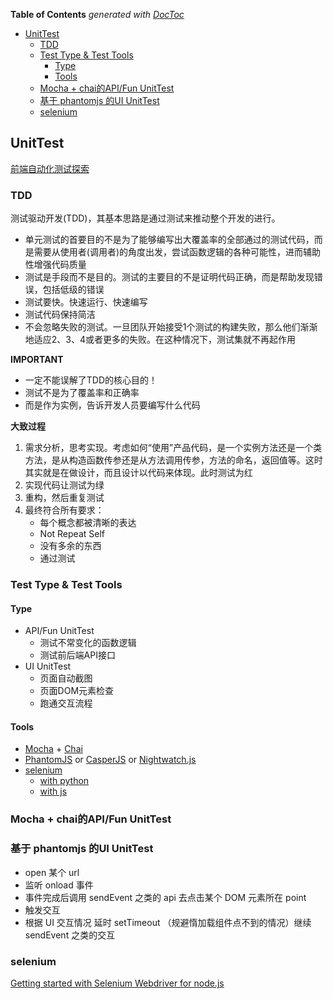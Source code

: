 <!-- START doctoc generated TOC please keep comment here to allow auto update -->
<!-- DON'T EDIT THIS SECTION, INSTEAD RE-RUN doctoc TO UPDATE -->
**Table of Contents**  *generated with [DocToc](https://github.com/thlorenz/doctoc)*

- [UnitTest](#unittest)
  - [TDD](#tdd)
  - [Test Type & Test Tools](#test-type-&-test-tools)
    - [Type](#type)
    - [Tools](#tools)
  - [Mocha + chai的API/Fun UnitTest](#mocha--chai%E7%9A%84apifun-unittest)
  - [基于 phantomjs 的UI UnitTest](#%E5%9F%BA%E4%BA%8E-phantomjs-%E7%9A%84ui-unittest)
  - [selenium](#selenium)

<!-- END doctoc generated TOC please keep comment here to allow auto update -->

## UnitTest

[前端自动化测试探索](http://fex.baidu.com/blog/2015/07/front-end-test/)

### TDD

测试驱动开发(TDD)，其基本思路是通过测试来推动整个开发的进行。

- 单元测试的首要目的不是为了能够编写出大覆盖率的全部通过的测试代码，而是需要从使用者(调用者)的角度出发，尝试函数逻辑的各种可能性，进而辅助性增强代码质量
- 测试是手段而不是目的。测试的主要目的不是证明代码正确，而是帮助发现错误，包括低级的错误
- 测试要快。快速运行、快速编写
- 测试代码保持简洁
- 不会忽略失败的测试。一旦团队开始接受1个测试的构建失败，那么他们渐渐地适应2、3、4或者更多的失败。在这种情况下，测试集就不再起作用

**IMPORTANT**

- 一定不能误解了TDD的核心目的！
- 测试不是为了覆盖率和正确率
- 而是作为实例，告诉开发人员要编写什么代码

**大致过程**

1. 需求分析，思考实现。考虑如何“使用”产品代码，是一个实例方法还是一个类方法，是从构造函数传参还是从方法调用传参，方法的命名，返回值等。这时其实就是在做设计，而且设计以代码来体现。此时测试为红
2. 实现代码让测试为绿
3. 重构，然后重复测试
4. 最终符合所有要求：
   - 每个概念都被清晰的表达
   - Not Repeat Self
   - 没有多余的东西
   - 通过测试

### Test Type & Test Tools

#### Type

- API/Fun UnitTest
  - 测试不常变化的函数逻辑
  - 测试前后端API接口
- UI UnitTest
  - 页面自动截图
  - 页面DOM元素检查
  - 跑通交互流程

#### Tools

- [Mocha](http://mochajs.org/) + [Chai](http://chaijs.com/)
- [PhantomJS](http://phantomjs.org/) or [CasperJS](http://casperjs.org/) or [Nightwatch.js](http://nightwatchjs.org/)
- [selenium](https://github.com/SeleniumHQ/selenium)
  - [with python](http://seleniumhq.github.io/selenium/docs/api/py/)
  - [with js](http://seleniumhq.github.io/selenium/docs/api/javascript/)

### Mocha + chai的API/Fun UnitTest


### 基于 phantomjs 的UI UnitTest

- open 某个 url
- 监听 onload 事件
- 事件完成后调用 sendEvent 之类的 api 去点击某个 DOM 元素所在 point
- 触发交互
- 根据 UI 交互情况 延时 setTimeout （规避惰加载组件点不到的情况）继续 sendEvent 之类的交互

### selenium

[Getting started with Selenium Webdriver for node.js](http://bites.goodeggs.com/posts/selenium-webdriver-nodejs-tutorial/)